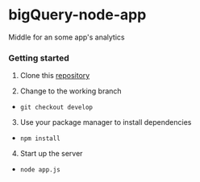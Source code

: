 # bigQuery-node-app
Middle for an some app's analytics

### Getting started
1. Clone this [repository](https://github.com/Manorlds-Eaglespark/bigQuery-node-app.git)

2. Change to the working branch
- `git checkout develop`

3. Use your package manager to install dependencies
- `npm install`

4. Start up the server
- `node app.js`
